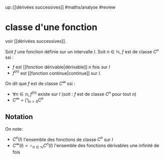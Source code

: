 up::[[dérivées successives]]
#maths/analyse #review 
# classe d'une fonction
voir [[dérivées successives]].

Soit $f$ une fonction définie sur un intervalle $I$.
Soit $n\in\mathbb N$, $f$ est de classe $C^n$ ssi :
 - $f$ est [[fonction dérivable|dérivable]] $n$ fois sur $I$
 - $f^{(n)}$ est [[fonction continue|continue]] sur $I$.

On dit que $f$ est de classe $C^\infty$ ssi :
 - $\forall n\in\mathbb n, f^{(n)}$ existe sur $I$ (soit : $f$ est de classe $C^n$ pour tout $n$)
 - $\displaystyle C^\infty = \bigcap_{n>0}C^n$


## Notation
On note:
 - $C^n(I)$ l'ensemble des fonctions de classe $C^n$ sur $I$
 - $\displaystyle C^\infty(I) = \cap_{n\in\mathbb N}C^n(I)$  l'ensemble des fonctions dérivables une infinité de fois
